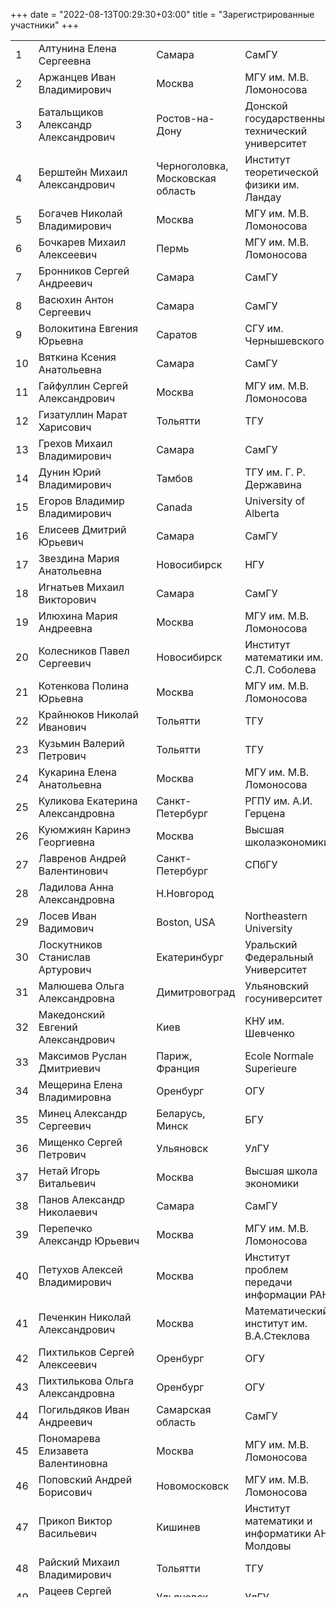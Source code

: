 +++
date = "2022-08-13T00:29:30+03:00"
title = "Зарегистрированные участники"
+++
<table style="width: 100%; height: 2491px;" class="core_table_horizontal p">
<tbody>
<tr>
<td>1</td>
<td>Алтунина Елена Сергеевна</td>
<td>Самара</td>
<td>СамГУ</td>
</tr>
<tr>
<td style="width: 50px;">2
</td>
<td style="width: 20%;">Аржанцев Иван
Владимирович</td>
<td>Москва</td>
<td style="width: 40%;">МГУ им. М.В. Ломоносова</td>
</tr>
<tr>
<td>3</td>
<td>Батальщиков Александр Александрович</td>
<td>Ростов-на-Дону</td>
<td>Донской государственный технический университет</td>
</tr>
<tr>
<td>4</td>
<td>Берштейн Михаил Александрович</td>
<td>
Черноголовка, Московская область
</td>
<td>Институт теоретической физики им. Ландау</td>
</tr>
<tr>
<td>5</td>
<td>Богачев Николай Владимирович</td>
<td>Москва</td>
<td>МГУ им. М.В. Ломоносова</td>
</tr>
<tr>
<td>6</td>
<td>Бочкарев Михаил Алексеевич</td>
<td>Пермь</td>
<td>МГУ им. М.В. Ломоносова</td>
</tr>
<tr>
<td>
7
</td>
<td>Бронников Сергей Андреевич</td>
<td>Самара</td>
<td>СамГУ</td>
</tr>
<tr>
<td>
8
</td>
<td>Васюхин Антон Сергеевич</td>
<td>Самара</td>
<td>СамГУ</td>
</tr>
<tr>
<td>
9
</td>
<td>Волокитина Евгения Юрьевна</td>
<td>Саратов</td>
<td>СГУ им. Чернышевского</td>
</tr>
<tr>
<td>
10
</td>
<td>Вяткина Ксения Анатольевна</td>
<td>Самара</td>
<td>СамГУ</td>
</tr>
<tr>
<td>11</td>
<td>Гайфуллин Сергей Александрович</td>
<td>Москва</td>
<td>МГУ им. М.В. Ломоносова</td>
</tr>
<tr>
<td>
12
</td>
<td>Гизатуллин Марат Харисович</td>
<td>Тольятти</td>
<td>ТГУ</td>
</tr>
<tr>
<td>13</td>
<td>Грехов Михаил Владимирович</td>
<td>Самара</td>
<td>СамГУ</td>
</tr>
<tr>
<td>14</td>
<td>Дунин Юрий Владимирович</td>
<td>Тамбов</td>
<td>ТГУ им. Г. Р. Державина</td>
</tr>
<tr>
<td>15</td>
<td>Егоров Владимир Владимирович</td>
<td>Canada</td>
<td>University of Alberta</td>
</tr>
<tr>
<td>16</td>
<td>Елисеев Дмитрий Юрьевич</td>
<td>Самара</td>
<td>СамГУ</td>
</tr>
<tr>
<td>17</td>
<td>Звездина Мария Анатольевна</td>
<td>Новосибирск</td>
<td>НГУ</td>
</tr>
<tr>
<td>18</td>
<td>Игнатьев Михаил Викторович</td>
<td>Самара</td>
<td>СамГУ</td>
</tr>
<tr>
<td>19</td>
<td>Илюхина Мария Андреевна</td>
<td>Москва</td>
<td>МГУ им. М.В. Ломоносова</td>
</tr>
<tr>
<td>20</td>
<td>Колесников Павел Сергеевич</td>
<td>Новосибирск</td>
<td>Институт математики им. С.Л. Соболева</td>
</tr>
<tr>
<td>21</td>
<td>Котенкова Полина Юрьевна</td>
<td>Москва</td>
<td>МГУ им. М.В. Ломоносова</td>
</tr>
<tr>
<td>22</td>
<td>Крайнюков Николай Иванович</td>
<td>Тольятти</td>
<td>ТГУ</td>
</tr>
<tr>
<td>23</td>
<td>Кузьмин Валерий Петрович</td>
<td>Тольятти</td>
<td>ТГУ</td>
</tr>
<tr>
<td>24</td>
<td>Кукарина Елена Анатольевна</td>
<td>Москва</td>
<td>МГУ им. М.В. Ломоносова</td>
</tr>
<tr>
<td>25</td>
<td>Куликова Екатерина Александровна</td>
<td>Санкт-Петербург</td>
<td>РГПУ им. А.И. Герцена</td>
</tr>
<tr>
<td>26</td>
<td>Куюмжиян Каринэ Георгиевна</td>
<td>Москва</td>
<td>Высшая школаэкономики</td>
</tr>
<tr>
<td>27</td>
<td>Лавренов Андрей Валентинович</td>
<td>Санкт-Петербург</td>
<td>СПбГУ</td>
</tr>
<tr>
<td>28</td>
<td>Ладилова Анна Александровна</td>
<td>Н.Новгород</td>
<td></td>
</tr>
<tr>
<td>29</td>
<td>Лосев Иван Вадимович</td>
<td>Boston, USA</td>
<td>Northeastern University</td>
</tr>
<tr>
<td>30</td>
<td>Лоскутников Станислав<br />
Артурович</td>
<td>Екатеринбург</td>
<td>Уральский Федеральный Университет</td>
</tr>
<tr>
<td>31</td>
<td>Малюшева Ольга Александровна</td>
<td>Димитровоград</td>
<td>Ульяновский госуниверситет</td>
</tr>
<tr>
<td>32</td>
<td>Македонский Евгений Александрович</td>
<td>Киев</td>
<td colspan="1" rowspan="1">КНУ им.
Шевченко</td>
</tr>
<tr>
<td>33</td>
<td>Максимов Руслан Дмитриевич</td>
<td>Париж, Франция</td>
<td>Ecole Normale Superieure</td>
</tr>
<tr>
<td>34</td>
<td>Мещерина Елена Владимировна</td>
<td>Оренбург</td>
<td>ОГУ</td>
</tr>
<tr>
<td>35</td>
<td>Минец Александр Сергеевич</td>
<td>Беларусь, Минск</td>
<td>БГУ</td>
</tr>
<tr>
<td>36</td>
<td>Мищенко Сергей Петрович</td>
<td>Ульяновск</td>
<td>УлГУ</td>
</tr>
<tr>
<td>
37
</td>
<td>Нетай Игорь Витальевич</td>
<td>Москва</td>
<td>Высшая школа экономики</td>
</tr>
<tr>
<td>38</td>
<td>Панов Александр Николаевич</td>
<td>Самара</td>
<td>СамГУ</td>
</tr>
<tr>
<td>39</td>
<td>Перепечко Александр Юрьевич</td>
<td>Москва</td>
<td>МГУ им. М.В. Ломоносова</td>
</tr>
<tr>
<td>40</td>
<td>Петухов Алексей Владимирович</td>
<td>Москва</td>
<td>Институт проблем передачи информации РАН</td>
</tr>
<tr>
<td>41</td>
<td>Печенкин Николай Александрович</td>
<td>Москва</td>
<td>Математический институт им. В.А.Стеклова</td>
</tr>
<tr>
<td>
42
</td>
<td>Пихтильков Сергей Алексеевич</td>
<td>Оренбург</td>
<td>ОГУ</td>
</tr>
<tr>
<td>43</td>
<td>Пихтилькова Ольга Александровна</td>
<td>Оренбург</td>
<td>ОГУ</td>
</tr>
<tr>
<td>44</td>
<td>Погильдяков Иван Андреевич</td>
<td>Самарская область</td>
<td>СамГУ</td>
</tr>
<tr>
<td>45</td>
<td>Пономарева Елизавета Валентиновна</td>
<td>Москва</td>
<td>МГУ им. М.В. Ломоносова</td>
</tr>
<tr>
<td>46</td>
<td>Поповский Андрей Борисович</td>
<td>Новомосковск</td>
<td>МГУ им. М.В. Ломоносова</td>
</tr>
<tr>
<td>47</td>
<td>Прикоп Виктор Васильевич</td>
<td>Кишинев</td>
<td>Институт математики и информатики АН Молдовы</td>
</tr>
<tr>
<td>48</td>
<td>Райский Михаил Владимирович</td>
<td>Тольятти</td>
<td>ТГУ</td>
</tr>
<tr>
<td>49</td>
<td>Рацеев Сергей Михайлович</td>
<td>Ульяновск</td>
<td>УлГУ</td>
</tr>
<tr>
<td>50</td>
<td>Ромаскевич Елена Леонидовна</td>
<td>Москва</td>
<td>МГУ им. М.В. Ломоносова</td>
</tr>
<tr>
<td>51</td>
<td>Севостьянова Виктория Владимировна</td>
<td>Самара</td>
<td>СамГУ</td>
</tr>
<tr>
<td>52</td>
<td>Сергеев Александр Николаевич</td>
<td>Саратов</td>
<td>СГУ им. Чернышевского</td>
</tr>
<tr>
<td>53</td>
<td>Скопенков Михаил Борисович</td>
<td>Москва</td>
<td>Институт проблем передачи информации РАН</td>
</tr>
<tr>
<td>54</td>
<td>Скорая Татьяна Владимировна</td>
<td>Ульяновск</td>
<td>УлГУ</td>
</tr>
<tr>
<td>55</td>
<td>Скрябин Сергей Маркович</td>
<td>Казань</td>
<td>НИЦ им. Чеботарёва Казанского федерального
университета</td>
</tr>
<tr>
<td>56</td>
<td>Смирнов Евгений Юрьевич</td>
<td>Москва</td>
<td>Высшая школаэкономики</td>
</tr>
<tr>
<td>57</td>
<td>Симонова Надежда Сергеевна</td>
<td>Тольятти</td>
<td>ТГУ</td>
</tr>
<tr>
<td>58</td>
<td>Соколова Маргарита Александровна</td>
<td>Тамбов</td>
<td>ТГУ им. Г. Р. Державина</td>
</tr>
<tr>
<td>59</td>
<td>Стукопин ВладимирАлексеевич</td>
<td>Ростов-на-Дону</td>
<td>Донской государственный технический университет</td>
</tr>
<tr>
<td>60</td>
<td>Субботин Иван Андреевич</td>
<td>Ульяновск</td>
<td>УлГУ</td>
</tr>
<tr>
<td>61</td>
<td>Талалов Сергей Владимирович</td>
<td>Тольятти</td>
<td>ТГУ</td>
</tr>
<tr>
<td>62</td>
<td>Трепалин Андрей Сергеевич</td>
<td>Черноголовка, Московская область</td>
<td>МГУ им. М.В. Ломоносова</td>
</tr>
<tr>
<td>63</td>
<td>Утеева Роза Азербаевна</td>
<td>Тольятти</td>
<td>ТГУ</td>
</tr>
<tr>
<td>64</td>
<td>Фадеев Александр Владимирович</td>
<td>Москва</td>
<td>МГУ им. М.В. Ломоносова</td>
</tr>
<tr>
<td>65</td>
<td>Фролова Юлия Юрьевна</td>
<td>Ульяновск</td>
<td>УлГУ</td>
</tr>
<tr>
<td>66</td>
<td>Федотов Станислав Николаевич</td>
<td>Москва</td>
<td>МГУ им. М.В. Ломоносова</td>
</tr>
<tr>
<td>67</td>
<td>Череватенко Федор Иванович</td>
<td>Самара</td>
<td>СамГУ</td>
</tr>
<tr>
<td>68</td>
<td>Чугунная Татьяна Алексеевна</td>
<td>Ростов-на-Дону</td>
<td>Донской государственный технический университет</td>
</tr>
<tr>
<td style="width: 42px; height: 42px;">69</td>
<td>Шевченко Александр Александрович</td>
<td>Самара</td>
<td>СамГУ</td>
</tr>
<tr>
<td>70</td>
<td>Ширшова Елена Евгеньевна</td>
<td>Москва</td>
<td>МПГУ</td>
</tr>
<tr>
<td style="width: 5%;">71</td>
<td style="width: 40%; vertical-align: top;">Щекатурова
Ольга Олеговна</td>
<td>Саратов</td>
<td>СГУ им. Чернышевского</td>
</tr>
</tbody>
</table>
<br />